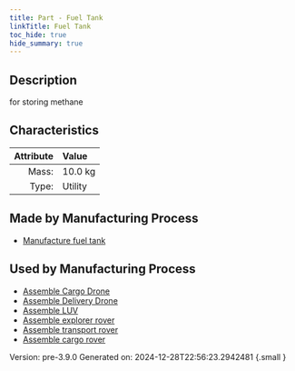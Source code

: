 ```yaml
---
title: Part - Fuel Tank
linkTitle: Fuel Tank
toc_hide: true
hide_summary: true
---
```


## Description
for storing methane

## Characteristics

| Attribute      | Value |
|--------:|:------|
|Mass:|10.0 kg|
|Type:|Utility|

## Made by Manufacturing Process

- [Manufacture fuel tank](/docs/definitions/process/manufacture-fuel-tank)

## Used by Manufacturing Process

- [Assemble Cargo Drone](/docs/definitions/process/assemble-cargo-drone)
- [Assemble Delivery Drone](/docs/definitions/process/assemble-delivery-drone)
- [Assemble LUV](/docs/definitions/process/assemble-luv)
- [Assemble explorer rover](/docs/definitions/process/assemble-explorer-rover)
- [Assemble transport rover](/docs/definitions/process/assemble-transport-rover)
- [Assemble cargo rover](/docs/definitions/process/assemble-cargo-rover)


Version: pre-3.9.0 Generated on: 2024-12-28T22:56:23.2942481
{.small }

